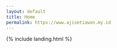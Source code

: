 ```yaml
---
layout: default
title: Home
permalink: https://www.ajisetiawan.my.id
---
```


{% include landing.html %}
